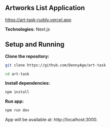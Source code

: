 Artworks List Application
-
https://art-task-ruddy.vercel.app

**Technologies:**
Next.js

Setup and Running
-
**Clone the repository:**
```bash
git clone https://github.com/DennyAge/art-task
```
```bash
cd art-task
```

**Install dependencies:**

```bash
npm install
```
**Run app:**
```bash
npm run dev
```

App will be available at: http://localhost:3000.
